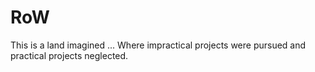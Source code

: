 # RoW
This is a land imagined ... Where impractical projects were pursued and practical projects neglected.
